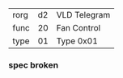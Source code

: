 
|    |   |   |
| -- | - | - |
| rorg | d2 | VLD Telegram |
| func | 20 | Fan Control |
| type | 01 | Type 0x01 |

### spec broken
  